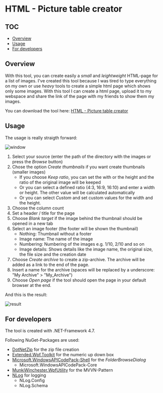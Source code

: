 # HTML - Picture table creator

## TOC
- [Overview](#overview)
- [Usage](#usage)
- [For developers](#for-developers)

## Overview
With this tool, you can create easily a *small* and *leightweight* HTML-page for a list of images. I've created this tool because I was tired to type everything on my own or use *heavy* tools to create a simple html page which shows only some images. With this tool I can create a html page, upload it to my webspace and share the link of the page with my friends to show them my images.

You can download the tool here: [HTML - Picture table creator](http://www.de-boddels.de/images/HtmlPictureTableCreator.zip)

## Usage
The usage is really straigth forward:

![window](http://www.de-boddels.de/images/window.png)

1. Select your source (enter the path of the directory with the images or press the *Browse* button)
2. Chose the option *Create thumbnails* if you want create thumbnails (smaller images)
    - If you choose *Keep ratio*, you can set the with or the height and the ratio of the original image will be keeped
    - Or you can select a defined ratio (4:3, 16:9, 16:10) and enter a width or height. The other value will be calculated automatically
    - Or you can select *Custom* and set custom values for the width and the height.
3. Choose the column count
4. Set a header / title for the page
5. Choose *Blank target* if the image behind the thumbnail should be opened in a new tab
6. Select an image footer (the footer will be shown the thumbnail)
    - Nothing: Thumbnail without a footer
    - Image name: The name of the image
    - Numbering: Numbering of the images e.g. 1/10, 2/10 and so on
    - Image details: Shows details like the image name, the original size, the file size and the creation date
7. Choose *Create archive* to create a zip-archive. The archive will be added as a link to the end of the page.
8. Insert a name for the archive (spaces will be replaced by a underscore: "My Archive" > "My_Archive")
9. Choose *Open page* if the tool should open the page in your default browser at the end.

And this is the result:

![result](http://www.de-boddels.de/images/result.png)

## For developers
The tool is created with .NET-Framework 4.7.

Following NuGet-Packages are used:
- [DotNetZip](https://github.com/haf/DotNetZip.Semverd) for the zip file creation
- [Extended.Wpf.Toolkit](https://github.com/xceedsoftware/wpftoolkit) for the numeric up down box
- [Microsoft.WindowsAPICodePack-Shell](http://code.msdn.microsoft.com/WindowsAPICodePack) for the *FolderBrowseDialog*
    - Microsoft.WindowsAPICodePack-Core
- [MunkiWinchester.WpfUtility](https://github.com/MunkiWinchester/WpfUtility) for the MVVN-Pattern
- [NLog](http://nlog-project.org/) for logging
    - NLog.Config
    - NLog.Schema
